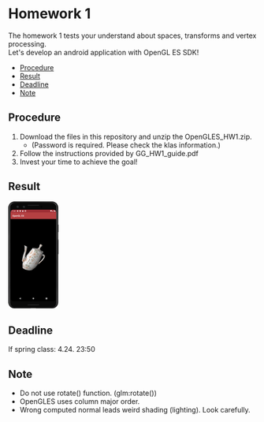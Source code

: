 # Homework 1
The homework 1 tests your understand about spaces, transforms and vertex processing.  
Let's develop an android application with OpenGL ES SDK!

* [Procedure](#procedure)
* [Result](#result)
* [Deadline](#deadline)
* [Note](#note)


## Procedure
1. Download the files in this repository and unzip the OpenGLES_HW1.zip. 
   - (Password is required. Please check the klas information.)
2. Follow the instructions provided by GG_HW1_guide.pdf
3. Invest your time to achieve the goal!

## Result
![](img/result.gif)

## Deadline
If spring class: 4.24. 23:50

## Note
* Do not use rotate() function. (glm:rotate()) 
* OpenGLES uses column major order. 
* Wrong computed normal leads weird shading (lighting). Look carefully. 
